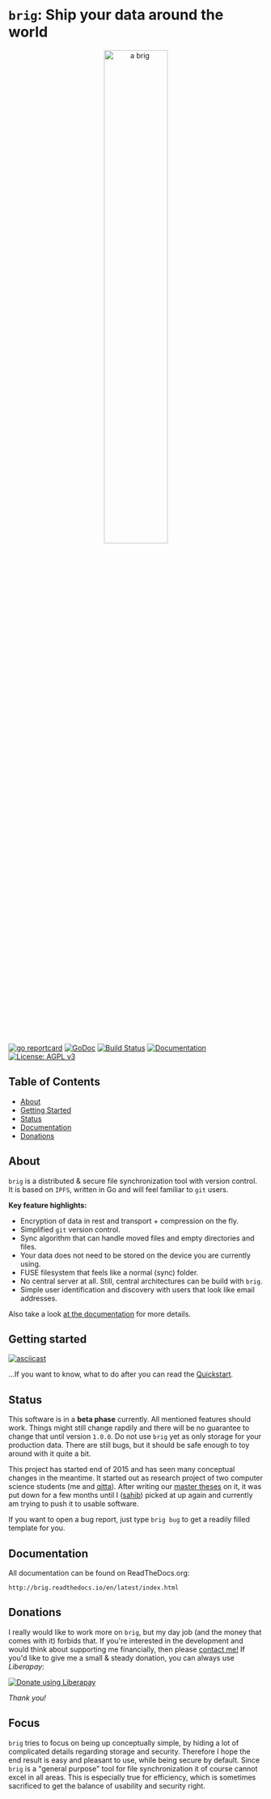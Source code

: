 # ``brig``: Ship your data around the world

<center>  <!-- I know, that's not how you usually do it :) -->
<img src="https://raw.githubusercontent.com/sahib/brig/master/docs/logo.png" alt="a brig" width="50%">
</center>

[![go reportcard](https://goreportcard.com/badge/github.com/sahib/brig)](https://goreportcard.com/report/github.com/sahib/brig)
[![GoDoc](https://godoc.org/github.com/sahib/brig?status.svg)](https://godoc.org/github.com/sahib/brig)
[![Build Status](https://travis-ci.org/sahib/brig.svg?branch=master)](https://travis-ci.org/sahib/brig)
[![Documentation](https://readthedocs.org/projects/rmlint/badge/?version=latest)](http://brig.readthedocs.io/en/latest)
[![License: AGPL v3](https://img.shields.io/badge/License-AGPL%20v3-blue.svg)](https://www.gnu.org/licenses/agpl-3.0)

## Table of Contents

- [About](#about)
- [Getting Started](#getting_started)
- [Status](#status)
- [Documentation](#documentation)
- [Donations](#donations)

## About

``brig`` is a distributed & secure file synchronization tool with version control.
It is based on ``IPFS``, written in Go and will feel familiar to ``git`` users.

**Key feature highlights:**

* Encryption of data in rest and transport + compression on the fly.
* Simplified ``git`` version control.
* Sync algorithm that can handle moved files and empty directories and files.
* Your data does not need to be stored on the device you are currently using.
* FUSE filesystem that feels like a normal (sync) folder.
* No central server at all. Still, central architectures can be build with ``brig``.
* Simple user identification and discovery with users that look like email addresses.

Also take a look [at the documentation](http://brig.readthedocs.io/en/latest/index.html) for more details.

## Getting started

[![asciicast](https://asciinema.org/a/163713.png)](https://asciinema.org/a/163713)

...If you want to know, what to do after you can read the
[Quickstart](http://brig.readthedocs.io/en/latest/quickstart.html).

## Status

This software is in a **beta phase** currently. All mentioned features should
work. Things might still change rapdily and there will be no guarantee to
change that until version ``1.0.0``. Do not use ``brig`` yet as only storage
for your production data. There are still bugs, but it should be safe enough to
toy around with it quite a bit.

This project has started end of 2015 and has seen many conceptual changes in
the meantime. It started out as research project of two computer science
students (me and [qitta](https://github.com/qitta)). After writing our [master
theses](https://github.com/disorganizer/brig-thesis) on it, it was put down for
a few months until I ([sahib](https://github.com/sahib)) picked at up again and
currently am trying to push it to usable software.

If you want to open a bug report, just type ``brig bug`` to get a readily filled template for you.

## Documentation

All documentation can be found on ReadTheDocs.org:

	http://brig.readthedocs.io/en/latest/index.html

## Donations

I really would like to work more on ``brig``, but my day job (and the money
that comes with it) forbids that. If you're interested in the development and
would think about supporting me financially, then please [contact
me!](mailto:sahib@online.de) If you'd like to give me a small & steady
donation, you can always use *Liberapay*:

<noscript><a href="https://liberapay.com/sahib/donate"><img alt="Donate using Liberapay" src="https://liberapay.com/assets/widgets/donate.svg"></a></noscript>

*Thank you!*

## Focus

``brig`` tries to focus on being up conceptually simple, by hiding a lot of
complicated details regarding storage and security. Therefore I hope the end
result is easy and pleasant to use, while being secure by default.
Since ``brig`` is a "general purpose" tool for file synchronization it of course
cannot excel in all areas. This is especially true for efficiency, which is
sometimes sacrificed to get the balance of usability and security right.
